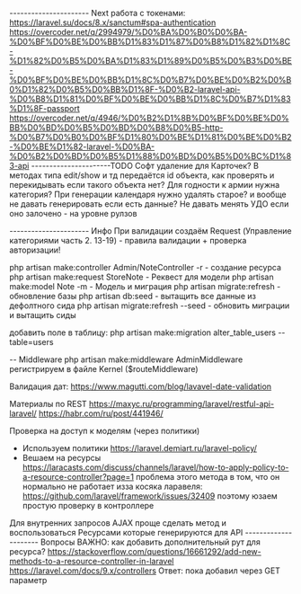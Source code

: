 ---------------------- Next
работа с токенами:
    https://laravel.su/docs/8.x/sanctum#spa-authentication
    https://overcoder.net/q/2994979/%D0%BA%D0%B0%D0%BA-%D0%BF%D0%BE%D0%BB%D1%83%D1%87%D0%B8%D1%82%D1%8C-%D1%82%D0%B5%D0%BA%D1%83%D1%89%D0%B5%D0%B3%D0%BE-%D0%BF%D0%BE%D0%BB%D1%8C%D0%B7%D0%BE%D0%B2%D0%B0%D1%82%D0%B5%D0%BB%D1%8F-%D0%B2-laravel-api-%D0%B8%D1%81%D0%BF%D0%BE%D0%BB%D1%8C%D0%B7%D1%83%D1%8F-passport
    https://overcoder.net/q/4946/%D0%B2%D1%8B%D0%BF%D0%BE%D0%BB%D0%BD%D0%B5%D0%BD%D0%B8%D0%B5-http-%D0%B7%D0%B0%D0%BF%D1%80%D0%BE%D1%81%D0%BE%D0%B2-%D0%BE%D1%82-laravel-%D0%BA-%D0%B2%D0%BD%D0%B5%D1%88%D0%BD%D0%B5%D0%BC%D1%83-api
----------------------TODO
Софт удаление для Карточек?
В методах типа edit/show и тд  передаётся id объекта, как проверять и перекидывать если такого объекта нет?
Для годности к армии нужна категория?
При генерации календаря нужно удалять старое? и вообще не давать генерировать если есть данные?
Не давать менять УДО если оно залочено - на уровне рулзов

---------------------- Инфо
При валидации создаём Request (Управление категориями часть 2. 13-19) - правила валидации + проверка авторизации!

php artisan make:controller Admin/NoteController -r - создание ресурса
php artisan make:request StoreNote - Реквест для модели
php artisan make:model Note -m  - Модель и миграция
php artisan migrate:refresh - обновление базы
php artisan db:seed - вытащить все данные из дефолтного сида
php artisan migrate:refresh --seed - обновить миграции и вытащить сиды

добавить поле в таблицу:
php artisan make:migration alter_table_users --table=users

-- Middleware
    php artisan make:middleware AdminMiddleware
    регистрируем в файле Kernel ($routeMiddleware)


Валидация дат:
https://www.magutti.com/blog/lavavel-date-validation

Материалы по REST
https://maxyc.ru/programming/laravel/restful-api-laravel/
https://habr.com/ru/post/441946/

Проверка на доступ к моделям (через политики) 
- Используем политики https://laravel.demiart.ru/laravel-policy/
- Вешаем на ресурсы https://laracasts.com/discuss/channels/laravel/how-to-apply-policy-to-a-resource-controller?page=1
    проблема этого метода в том, что он нормально не работает изза косяка ларавеля: https://github.com/laravel/framework/issues/32409
    поэтому юзаем простую проверку в контроллере

Для внутренних запросов AJAX проще сделать метод и воспользоваться Ресурсами которые генерируются для API
--------------------- Вопросы
ВАЖНО: как добавить дополнительный рут для ресурса? 
    https://stackoverflow.com/questions/16661292/add-new-methods-to-a-resource-controller-in-laravel   
    https://laravel.com/docs/9.x/controllers
Ответ: пока добавил через GET параметр